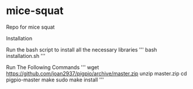 # mice-squat
Repo for mice squat

Installation

Run the bash script to install all the necessary libraries
'''
bash installation.sh
'''

Run The Following Commands
'''
wget https://github.com/joan2937/pigpio/archive/master.zip
unzip master.zip
cd pigpio-master
make
sudo make install
'''
